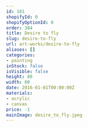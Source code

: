 ```yaml
---
id: 181
shopifyId: 0
shopifyOptionId: 0
order: 384
title: Desire to fly
slug: desire-to-fly
url: art-works/desire-to-fly
aliases: []
categories:
- painting
inStock: false
isVisible: false
height: 80
width: 60
date: 2016-01-01T00:00:00Z
materials:
- acrylic
- canvas
price: -1
mainImage: desire_to_fly.jpeg
---
```

